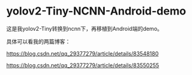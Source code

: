 # yolov2-Tiny-NCNN-Android-demo
这是我yolov2-Tiny转换到ncnn下，再移植到Android端的demo。

具体可以看我的两篇博客：

https://blog.csdn.net/qq_29377279/article/details/83548180

https://blog.csdn.net/qq_29377279/article/details/83550255
